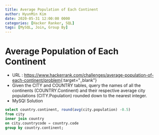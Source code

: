 ```yaml
---
title: Average Population of Each Continent
author: HyunMin Kim
date: 2020-05-31 12:00:00 0000
categories: [Hacker Ranker, SQL]
tags: [MySQL, Join, Group By]
---
```


# Average Population of Each Continent

- URL : <https://www.hackerrank.com/challenges/average-population-of-each-continent/problem>{:target="_blank"}
- Given the CITY and COUNTRY tables, query the names of all the continents (COUNTRY.Continent) and their respective average city populations (CITY.Population) rounded down to the nearest integer.
- MySQl Solution

```sql
select country.continent, round(avg(city.population) -0.5)
from city 
inner join country
on city.countrycode = country.code
group by country.continent;
```